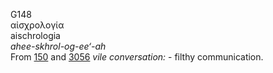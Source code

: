 <body>
  <p>G148<br>  αἰσχρολογία  <br> aischrologia  <br><i>ahee-skhrol-og-ee‘-ah </i><br>From <a href="g0150.htm">150</a> and <a href="g3056.htm">3056</a>  <i>vile</i> <i>conversation:</i> - filthy communication.<br></p>
 </body>
